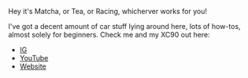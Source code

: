 Hey it's Matcha, or Tea, or Racing, whicherver works for you!

I've got a decent amount of car stuff lying around here, lots of how-tos, almost solely for beginners.
Check me and my XC90 out here:
- [IG](https://www.instagram.com/UninsuredMotorist/)
- [YouTube](https://www.youtube.com/channel/UCvfckFdfsHGBZAA3Wk3JIDQ)
- [Website]()
